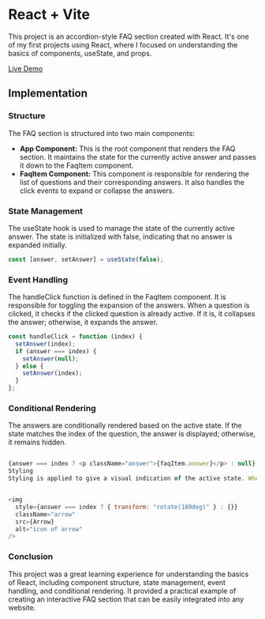 # React + Vite

This project is an accordion-style FAQ section created with React. It's one of my first projects using React, where I focused on understanding the basics of components, useState, and props.

[Live Demo](https://accordion-card-react.vercel.app/)

## Implementation

### Structure

The FAQ section is structured into two main components:

- **App Component:** This is the root component that renders the FAQ section. It maintains the state for the currently active answer and passes it down to the FaqItem component.
- **FaqItem Component:** This component is responsible for rendering the list of questions and their corresponding answers. It also handles the click events to expand or collapse the answers.

### State Management

The useState hook is used to manage the state of the currently active answer. The state is initialized with false, indicating that no answer is expanded initially.

```javascript
const [answer, setAnswer] = useState(false);
```

### Event Handling

The handleClick function is defined in the FaqItem component. It is responsible for toggling the expansion of the answers. When a question is clicked, it checks if the clicked question is already active. If it is, it collapses the answer; otherwise, it expands the answer.

```javascript
const handleClick = function (index) {
  setAnswer(index);
  if (answer === index) {
    setAnswer(null);
  } else {
    setAnswer(index);
  }
};
```

### Conditional Rendering

The answers are conditionally rendered based on the active state. If the state matches the index of the question, the answer is displayed; otherwise, it remains hidden.

```javascript

{answer === index ? <p className="answer">{faqItem.answer}</p> : null}
Styling
Styling is applied to give a visual indication of the active state. When an answer is expanded, the arrow icon rotates 180 degrees.


<img
  style={answer === index ? { transform: "rotate(180deg)" } : {}}
  className="arrow"
  src={Arrow}
  alt="icon of arrow"
/>
```

### Conclusion

This project was a great learning experience for understanding the basics of React, including component structure, state management, event handling, and conditional rendering. It provided a practical example of creating an interactive FAQ section that can be easily integrated into any website.
